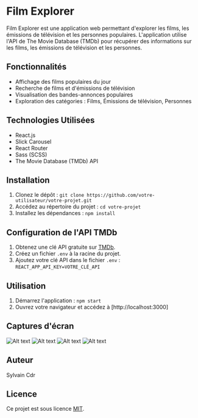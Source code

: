 # Film Explorer

Film Explorer est une application web permettant d'explorer les films, les émissions de télévision et les personnes populaires. L'application utilise l'API de The Movie Database (TMDb) pour récupérer des informations sur les films, les émissions de télévision et les personnes.

## Fonctionnalités


- Affichage des films populaires du jour
- Recherche de films et d'émissions de télévision
- Visualisation des bandes-annonces populaires
- Exploration des catégories : Films, Émissions de télévision, Personnes

## Technologies Utilisées

- React.js
- Slick Carousel
- React Router
- Sass (SCSS)
- The Movie Database (TMDb) API

## Installation

1. Clonez le dépôt : `git clone https://github.com/votre-utilisateur/votre-projet.git`
2. Accédez au répertoire du projet : `cd votre-projet`
3. Installez les dépendances : `npm install`

## Configuration de l'API TMDb

1. Obtenez une clé API gratuite sur [TMDb](https://www.themoviedb.org/documentation/api).
2. Créez un fichier `.env` à la racine du projet.
3. Ajoutez votre clé API dans le fichier `.env` : `REACT_APP_API_KEY=VOTRE_CLÉ_API`

## Utilisation

1. Démarrez l'application : `npm start`
2. Ouvrez votre navigateur et accédez à [http://localhost:3000]

## Captures d'écran

![Alt text](<Capture d'écran 2024-01-21 205621.png>)
![Alt text](<Capture d'écran 2024-01-21 205655.png>)
![Alt text](<Capture d'écran 2024-01-21 205859.png>)
![Alt text](<Capture d'écran 2024-01-21 205716.png>)

## Auteur

Sylvain Cdr

## Licence

Ce projet est sous licence [MIT](LICENSE.md).
